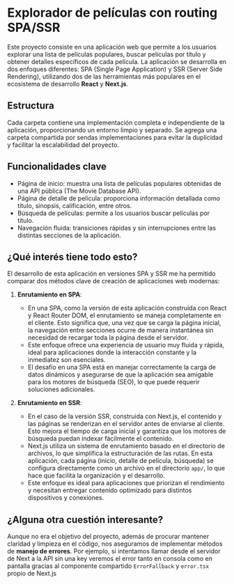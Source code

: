 # Explorador de películas con routing SPA/SSR

Este proyecto consiste en una aplicación web que permite a los usuarios explorar una lista de películas populares, buscar películas por título y obtener detalles específicos de cada película. La aplicación se desarrolla en dos enfoques diferentes: SPA (Single Page Application) y SSR (Server Side Rendering), utilizando dos de las herramientas más populares en el ecosistema de desarrollo **React** y **Next.js**.

## Estructura

Cada carpeta contiene una implementación completa e independiente de la aplicación, proporcionando un entorno limpio y separado. Se agrega una carpeta compartida por sendas implementaciones para evitar la duplicidad y facilitar la escalabilidad del proyecto.

## Funcionalidades clave

- Página de inicio: muestra una lista de películas populares obtenidas de una API pública (The Movie Database API).
- Página de detalle de película: proporciona información detallada como título, sinopsis, calificación, entre otros.
- Búsqueda de películas: permite a los usuarios buscar películas por título.
- Navegación fluida: transiciones rápidas y sin interrupciones entre las distintas secciones de la aplicación.

## ¿Qué interés tiene todo esto?

El desarrollo de esta aplicación en versiones SPA y SSR me ha permitido comparar dos métodos clave de creación de aplicaciones web modernas:

1. **Enrutamiento en SPA**:

   - En una SPA, como la versión de esta aplicación construida con React y React Router DOM, el enrutamiento se maneja completamente en el cliente. Esto significa que, una vez que se carga la página inicial, la navegación entre secciones ocurre de manera instantánea sin necesidad de recargar toda la página desde el servidor.
   - Este enfoque ofrece una experiencia de usuario muy fluida y rápida, ideal para aplicaciones donde la interacción constante y la inmediatez son esenciales.
   - El desafío en una SPA está en manejar correctamente la carga de datos dinámicos y asegurarse de que la aplicación sea amigable para los motores de búsqueda (SEO), lo que puede requerir soluciones adicionales.

2. **Enrutamiento en SSR**:
   - En el caso de la versión SSR, construida con Next.js, el contenido y las páginas se renderizan en el servidor antes de enviarse al cliente. Esto mejora el tiempo de carga inicial y garantiza que los motores de búsqueda puedan indexar fácilmente el contenido.
   - Next.js utiliza un sistema de enrutamiento basado en el directorio de archivos, lo que simplifica la estructuración de las rutas. En esta aplicación, cada página (inicio, detalle de película, búsqueda) se configura directamente como un archivo en el directorio `app/`, lo que hace que facilita la organización y el desarrollo.
   - Este enfoque es ideal para aplicaciones que priorizan el rendimiento y necesitan entregar contenido optimizado para distintos dispositivos y conexiones.

## ¿Alguna otra cuestión interesante?

Aunque no era el objetivo del proyecto, además de procurar mantener claridad y limpieza en el código, nos aseguramos de implementar métodos de **manejo de errores**. Por ejemplo, si intentamos llamar desde el servidor de Next a la API sin una key veremos el error tanto en consola como en pantalla gracias al componente compartido `ErrorFallback` y `error.tsx` propio de Next.js
